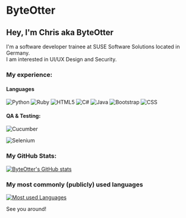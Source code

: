 # ByteOtter
## Hey, I'm Chris aka ByteOtter

I'm a software developer trainee at SUSE Software Solutions located in Germany.<br/>
I am interested in UI/UX Design and Security.

### My experience:

#### Languages

![Python](https://img.shields.io/badge/python--brightgreen?style=for-the-badge&logo=python&logoColor=brightgreen) 
![Ruby](https://img.shields.io/badge/ruby--red?style=for-the-badge&logo=ruby&logoColor=red)
![HTML5](https://img.shields.io/badge/html5--informational?style=for-the-badge&logo=html5&logoColor=informational) 
![C#](https://img.shields.io./badge/c%23--blue?style=for-the-badge&logo=C%20Sharp#&logoColor=blue)
![Java](https://img.shields.io/badge/java--yellow?style=for-the-badge&logo=java11&logoColor=yellow) 
![Bootstrap](https://img.shields.io/badge/bootstrap--white?style=for-the-badge&logo=bootstrap&logoColor=white)
![CSS](https://img.shields.io/badge/css--violet?style=for-the-badge&logo=css3&logoColor=violet)

#### QA & Testing:

![Cucumber](https://img.shields.io/badge/cucumber--green?style=for-the-badge&logo=cucumber&logoColor=green)

![Selenium](https://img.shields.io/badge/selenium--white?style=for-the-badge&logo=selenium&logoColor=white)


### My GitHub Stats:

[![ByteOtter's GitHub stats](https://github-readme-stats.vercel.app/api?username=ByteOtter&&hide_border=true&count_private=true&hide_title=true&show_icons=true&theme=transparent)](https://github.com/anuraghazra/github-readme-stats)

### My most commonly (publicly) used languages

[![Most used Languages](https://github-readme-stats.vercel.app/api/top-langs/?username=byteotter&hide_title=true&theme=transparent&hide_border=true&count_private=true&layout=compact&include_all_commits=true)](https://github.com/anuraghazra/github-readme-stats)


See you around!

